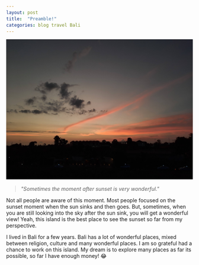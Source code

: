 ```yaml
---
layout: post
title:  "Preamble!"
categories: blog travel Bali
---
```

![sunset]

> _"Sometimes the moment after sunset is very wonderful."_

Not all people are aware of this moment. Most people focused on the sunset moment when the sun sinks and then goes. But, sometimes, when you are still looking into the sky after the sun sink, you will get a wonderful view! Yeah, this island is the best place to see the sunset so far from my perspective.

I lived in Bali for a few years. Bali has a lot of wonderful places, mixed between religion, culture and many wonderful places. I am so grateful had a chance to work on this island. My dream is to explore many places as far its possible, so far I have enough money! 😂

[sunset]: 20200122_190009.jpg